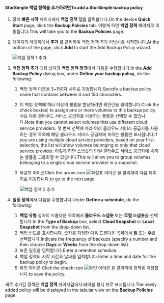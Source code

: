 <!--author=v-sharos last changed: 11/06/15-->

#### <a name="to-add-a-storsimple-backup-policy"></a><span data-ttu-id="18dd4-101">StorSimple 백업 정책을 추가하려면</span><span class="sxs-lookup"><span data-stu-id="18dd4-101">To add a StorSimple backup policy</span></span>
1. <span data-ttu-id="18dd4-102">장치 **빠른 시작** 페이지에서 **백업 정책** 탭을 클릭합니다.</span><span class="sxs-lookup"><span data-stu-id="18dd4-102">On the device **Quick Start** page, click the **Backup Policies** tab.</span></span> <span data-ttu-id="18dd4-103">이렇게 하면 **백업 정책** 페이지로 이동됩니다.</span><span class="sxs-lookup"><span data-stu-id="18dd4-103">This will take you to the **Backup Policies** page.</span></span>
2. <span data-ttu-id="18dd4-104">페이지의 아래쪽에서 **추가** 를 클릭하여 백업 정책 추가 마법사를 시작합니다.</span><span class="sxs-lookup"><span data-stu-id="18dd4-104">At the bottom of the page, click **Add** to start the Add Backup Policy wizard.</span></span>
   
    ![백업 정책 1 추가](./media/storsimple-add-backup-policy-u2/AddBackupPolicy1.png)
3. <span data-ttu-id="18dd4-106">**백업 정책 추가** 대화 상자의 **백업 정책 정의**에서 다음을 수행합니다.</span><span class="sxs-lookup"><span data-stu-id="18dd4-106">In the **Add Backup Policy** dialog box, under **Define your backup policy**, do the following:</span></span>
   
   1. <span data-ttu-id="18dd4-107">백업 정책 이름을 3~150자 사이로 지정합니다.</span><span class="sxs-lookup"><span data-stu-id="18dd4-107">Specify a backup policy name that contains between 3 and 150 characters.</span></span>
   2. <span data-ttu-id="18dd4-108">이 백업 정책에 하나 이상의 볼륨을 할당하려면 확인란을 클릭합니다.</span><span class="sxs-lookup"><span data-stu-id="18dd4-108">Click the check box(es) to assign one or more volumes to this backup policy.</span></span> <span data-ttu-id="18dd4-109">서로 다른 클라우드 서비스 공급자를 사용하는 볼륨을 선택할 수 없습니다.</span><span class="sxs-lookup"><span data-stu-id="18dd4-109">Note that you cannot select volumes that use different cloud service providers.</span></span> <span data-ttu-id="18dd4-110">첫 번째 선택에 따라 여러 클라우드 서비스 공급자를 사용하는 경우 목록에 해당 클라우드 서비스 공급자에 속하는 볼륨만 표시됩니다.</span><span class="sxs-lookup"><span data-stu-id="18dd4-110">If you are using multiple cloud service providers, based on your first selection, the list will show volumes belonging to only that cloud service provider.</span></span> <span data-ttu-id="18dd4-111">이렇게 하면 스냅숏의 단일 클라우드 서비스 공급자에 속하는 볼륨을 그룹화할 수 있습니다.</span><span class="sxs-lookup"><span data-stu-id="18dd4-111">This will allow you to group volumes belonging to a single cloud service provider in a snapshot.</span></span>
   3. <span data-ttu-id="18dd4-112">화살표 아이콘</span><span class="sxs-lookup"><span data-stu-id="18dd4-112">Click the arrow icon</span></span> ![화살표 아이콘](./media/storsimple-add-backup-policy-u2/HCS_ArrowIcon-include.png) <span data-ttu-id="18dd4-114">을 클릭하여 다음 페이지로 이동합니다.</span><span class="sxs-lookup"><span data-stu-id="18dd4-114">to go to the next page.</span></span>
      
      ![백업 정책 2 추가](./media/storsimple-add-backup-policy-u2/AddBackupPolicy2.png)
4. <span data-ttu-id="18dd4-116">**일정 정의**에서 다음을 수행합니다.</span><span class="sxs-lookup"><span data-stu-id="18dd4-116">Under **Define a schedule**, do the following:</span></span>
   
   1. <span data-ttu-id="18dd4-117">**백업 유형** 상자의 드롭다운 목록에서 **클라우드 스냅숏** 또는 **로컬 스냅숏**을 선택합니다.</span><span class="sxs-lookup"><span data-stu-id="18dd4-117">In the **Type of Backup** box, select **Cloud Snapshot** or **Local Snapshot** from the drop-down list.</span></span>
   2. <span data-ttu-id="18dd4-118">백업 빈도를 표시합니다. 숫자를 지정한 다음 드롭다운 목록에서 **일** 또는 **주**를 선택합니다.</span><span class="sxs-lookup"><span data-stu-id="18dd4-118">Indicate the frequency of backups (specify a number and then choose **Days** or **Weeks** from the drop-down list).</span></span>
   3. <span data-ttu-id="18dd4-119">보존 일정을 입력합니다.</span><span class="sxs-lookup"><span data-stu-id="18dd4-119">Enter a retention schedule.</span></span>
   4. <span data-ttu-id="18dd4-120">백업 정책의 시작 시간과 날짜를 입력합니다.</span><span class="sxs-lookup"><span data-stu-id="18dd4-120">Enter a time and date for the backup policy to begin.</span></span>  
   5. <span data-ttu-id="18dd4-121">확인 아이콘 </span><span class="sxs-lookup"><span data-stu-id="18dd4-121">Click the check icon</span></span> ![확인 아이콘](./media/storsimple-add-backup-policy-u2/HCS_CheckIcon-include.png) <span data-ttu-id="18dd4-123">을 클릭하여 정책을 저장합니다.</span><span class="sxs-lookup"><span data-stu-id="18dd4-123">to save the policy.</span></span>

<span data-ttu-id="18dd4-124">새로 추가된 정책은 **백업 정책** 페이지입에서 테이블 형식 뷰로 표시됩니다.</span><span class="sxs-lookup"><span data-stu-id="18dd4-124">The newly added policy will be displayed in the tabular view on the **Backup Policies** page.</span></span>

